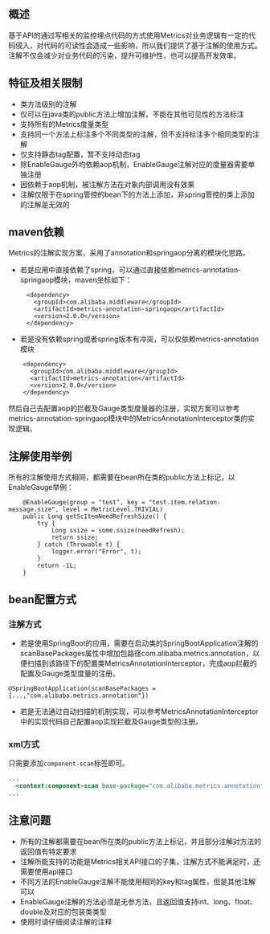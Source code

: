 ## 概述

基于API的通过写相关的监控埋点代码的方式使用Metrics对业务逻辑有一定的代码侵入，对代码的可读性会造成一些影响，所以我们提供了基于注解的使用方式。注解不仅会减少对业务代码的污染，提升可维护性，也可以提高开发效率。

## 特征及相关限制
- 类方法级别的注解
- 仅可以在java类的public方法上增加注解，不能在其他可见性的方法标注
- 支持所有的Metrics度量类型
- 支持同一个方法上标注多个不同类型的注解，但不支持标注多个相同类型的注解
- 仅支持静态tag配置，暂不支持动态tag
- 除EnableGauge外均依赖aop机制，EnableGauge注解对应的度量器需要单独注册
- 因依赖于aop机制，被注解方法在对象内部调用没有效果
- 注解仅限于在spring管控的bean下的方法上添加，非spring管控的类上添加的注解是无效的

## maven依赖

Metrics的注解实现方案，采用了annotation和springaop分离的模块化思路。

- 若是应用中直接依赖了spring，可以通过直接依赖metrics-annotation-springaop模块，maven坐标如下：
```
     <dependency>
       <groupId>com.alibaba.middleware</groupId>
       <artifactId>metrics-annotation-springaop</artifactId>
       <version>2.0.0</version>
     </dependency>
```

- 若是没有依赖spring或者spring版本有冲突，可以仅依赖metrics-annotation模块
```
    <dependency>
      <groupId>com.alibaba.middleware</groupId>
      <artifactId>metrics-annotation</artifactId>
      <version>2.0.0</version>
    </dependency>
```

然后自己去配置aop的拦截及Gauge类型度量器的注册，实现方案可以参考metrics-annotation-springaop模块中的MetricsAnnotationInterceptor类的实现逻辑。

## 注解使用举例

所有的注解使用方式相同，都需要在bean所在类的public方法上标记，以EnableGauge举例：

```
    @EnableGauge(group = "test", key = "test.item.relation-message.size", level = MetricLevel.TRIVIAL)
    public Long getScItemNeedRefreshSize() {
        try {
            Long ssize = some.ssize(needRefresh);
            return ssize;
        } catch (Throwable t) {
            logger.error("Error", t);
        }
        return -1L;
    }
```

## bean配置方式

### 注解方式

- 若是使用SpringBoot的应用，需要在启动类的SpringBootApplication注解的scanBasePackages属性中增加包路径com.alibaba.metrics.annotation，以便扫描到该路径下的配置类MetricsAnnotationInterceptor，完成aop拦截的配置及Gauge类型度量的注册。

```
@SpringBootApplication(scanBasePackages = {...,"com.alibaba.metrics.annotation"})
```
- 若是无法通过自动扫描的机制实现，可以参考MetricsAnnotationInterceptor中的实现代码自己配置aop实现拦截及Gauge类型的注册。

### xml方式

只需要添加`component-scan`标签即可。

```xml
...
  <context:component-scan base-package="com.alibaba.metrics.annotation"/>
...
```

## 注意问题

- 所有的注解都需要在bean所在类的public方法上标记，并且部分注解对方法的返回值有特定要求
- 注解所能支持的功能是Metrics相关API接口的子集，注解方式不能满足时，还需要使用api接口
- 不同方法的EnableGauge注解不能使用相同的key和tag属性，但是其他注解可以
- EnableGauge注解的方法必须是无参方法，且返回值支持int、long、float、double及对应的包装类类型
- 使用时请仔细阅读注解的注释